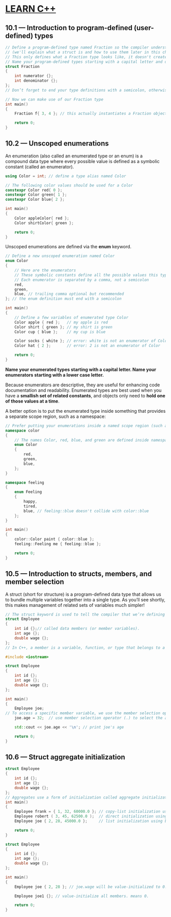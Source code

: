# [LEARN C++](https://www.learncpp.com/)


## 10.1 — Introduction to program-defined (user-defined) types

```cpp
// Define a program-defined type named Fraction so the compiler understands what a Fraction is
// (we'll explain what a struct is and how to use them later in this chapter)
// This only defines what a Fraction type looks like, it doesn't create one
// Name your program-defined types starting with a capital letter and do not use a suffix.
struct Fraction
{
	int numerator {};
	int denominator {};
};
// Don’t forget to end your type definitions with a semicolon, otherwise the compiler will typically error on the next line of code.

// Now we can make use of our Fraction type
int main()
{
	Fraction f{ 3, 4 }; // this actually instantiates a Fraction object named f

	return 0;
}
```

## 10.2 — Unscoped enumerations

An enumeration (also called an enumerated type or an enum) is a compound data type where every possible value is defined as a symbolic constant (called an enumerator).

```cpp
using Color = int; // define a type alias named Color

// The following color values should be used for a Color
constexpr Color red{ 0 };
constexpr Color green{ 1 };
constexpr Color blue{ 2 };

int main()
{
    Color appleColor{ red };
    Color shirtColor{ green };

    return 0;
}
```

Unscoped enumerations are defined via the **enum** keyword.

```cpp
// Define a new unscoped enumeration named Color
enum Color
{
    // Here are the enumerators
    // These symbolic constants define all the possible values this type can hold
    // Each enumerator is separated by a comma, not a semicolon
    red,
    green,
    blue, // trailing comma optional but recommended
}; // the enum definition must end with a semicolon

int main()
{
    // Define a few variables of enumerated type Color
    Color apple { red };   // my apple is red
    Color shirt { green }; // my shirt is green
    Color cup { blue };    // my cup is blue

    Color socks { white }; // error: white is not an enumerator of Color
    Color hat { 2 };       // error: 2 is not an enumerator of Color

    return 0;
}
```

**Name your enumerated types starting with a capital letter. Name your enumerators starting with a lower case letter.**

Because enumerators are descriptive, they are useful for enhancing code documentation and readability. Enumerated types are best used when you have a **smallish set of related constants**, and objects only need to **hold one of those values at a time**.

A better option is to put the enumerated type inside something that provides a separate scope region, such as a namespace:
```cpp
// Prefer putting your enumerations inside a named scope region (such as a namespace or class) so the enumerators don’t pollute the global namespace.
namespace color
{
    // The names Color, red, blue, and green are defined inside namespace color
    enum Color
    {
        red,
        green,
        blue,
    };
}

namespace feeling
{
    enum Feeling
    {
        happy,
        tired,
        blue, // feeling::blue doesn't collide with color::blue
    };
}

int main()
{
    color::Color paint { color::blue };
    feeling::Feeling me { feeling::blue };

    return 0;
}
```

## 10.5 — Introduction to **structs**, members, and member selection

A struct (short for structure) is a program-defined data type that allows us to bundle multiple variables together into a single type. As you’ll see shortly, this makes management of related sets of variables much simpler!

```cpp
// The struct keyword is used to tell the compiler that we’re defining a struct, which we’ve named Employee (since program-defined types are typically given names starting with a capital letter).
struct Employee
{
    int id {};// called data members (or member variables).
    int age {};
    double wage {};
};
// In C++, a member is a variable, function, or type that belongs to a struct (or class). All members must be declared within the struct (or class) definition.
```

```cpp
#include <iostream>

struct Employee
{
    int id {};
    int age {};
    double wage {};
};

int main()
{
    Employee joe;
// To access a specific member variable, we use the member selection operator (operator.) in between the struct variable name and the member name. For example, to access Joe’s age member, we’d use joe.age.
    joe.age = 32;  // use member selection operator (.) to select the age member of variable joe

    std::cout << joe.age << '\n'; // print joe's age

    return 0;
}
```

## 10.6 — Struct aggregate initialization

```cpp
struct Employee
{
    int id {};
    int age {};
    double wage {};
};
// Aggregates use a form of initialization called aggregate initialization, which allows us to directly initialize the members of aggregates. To do this, we provide an initializer list as an initializer, which is just a list of comma-separated initialization values.
int main()
{
    Employee frank = { 1, 32, 60000.0 }; // copy-list initialization using braced list
    Employee robert ( 3, 45, 62500.0 );  // direct initialization using parenthesized list (C++20)
    Employee joe { 2, 28, 45000.0 };     // list initialization using braced list (preferred)

    return 0;
}
```

```cpp
struct Employee
{
    int id {};
    int age {};
    double wage {};
};

int main()
{
    Employee joe { 2, 28 }; // joe.wage will be value-initialized to 0.0

    Employee joe1 {}; // value-initialize all members. means 0.

    return 0;
}
```





































































































































































